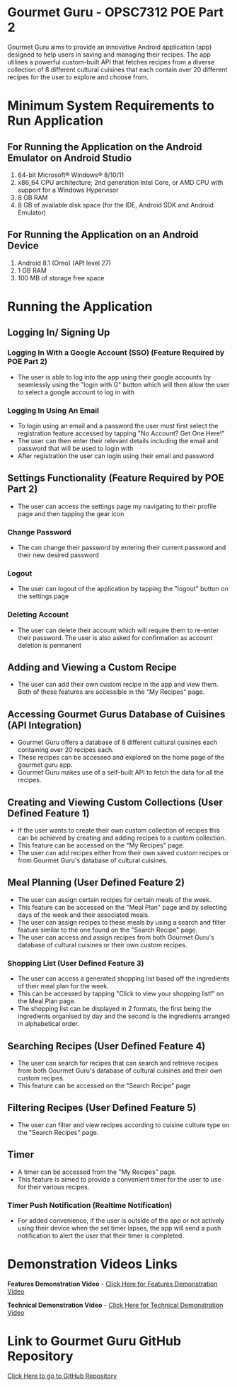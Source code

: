 # Gourmet Guru - OPSC7312 POE Part 2

Gourmet Guru aims to provide an innovative Android application (app) designed to help users in saving and managing their recipes. The app utilises a powerful custom-built API that fetches recipes from a diverse collection of 8 different cultural cuisines that each contain over 20 different recipes for the user to explore and choose from. 

# Minimum System Requirements to Run Application

## For Running the Application on the Android Emulator on Android Studio

1. 64-bit Microsoft® Windows® 8/10/11
2. x86_64 CPU architecture; 2nd generation Intel Core, or AMD CPU with support for a Windows Hypervisor
3. 8 GB RAM
4. 8 GB of available disk space (for the IDE, Android SDK and Android Emulator)

## For Running the Application on an Android Device

1. Android 8.1 (Oreo) (API level 27) 
2. 1 GB RAM
3. 100 MB of storage free space

# Running the Application

## Logging In/ Signing Up

### Logging In With a Google Account (SSO) (Feature Required by POE Part 2)

* The user is able to log into the app using their google accounts by seamlessly using the "login with G" button which will then allow the user to select a google account to log in with

### Logging In Using An Email

* To login using an email and a password the user must first select the registration feature accessed by tapping "No Account? Get One Here!"
* The user can then enter their relevant details including the email and password that will be used to login with
* After registration the user can login using their email and password

## Settings Functionality (Feature Required by POE Part 2)

* The user can access the settings page my navigating to their profile page and then tapping the gear icon 

### Change Password

* The can change their password by entering their current password and their new desired password

### Logout

* The user can logout of the application by tapping the "logout" button on the settings page

### Deleting Account

* The user can delete their account which will require them to re-enter their password. The user is also asked for confirmation as account deletion is permanent

## Adding and Viewing a Custom Recipe

* The user can add their own custom recipe in the app and view them. Both of these features are accessible in the "My Recipes" page.

## Accessing Gourmet Gurus Database of Cuisines (API Integration)

* Gourmet Guru offers a database of 8 different cultural cuisines each containing over 20 recipes each.
* These recipes can be accessed and explored on the home page of the gourmet guru app.
* Gourmet Guru makes use of a self-built API to fetch the data for all the recipes.

## Creating and Viewing Custom Collections (User Defined Feature 1)

* If the user wants to create their own custom collection of recipes this can be achieved by creating and adding recipes to a custom collection.
* This feature can be accessed on the "My Recipes" page.
* The user can add recipes either from their own saved custom recipes or from Gourmet Guru's database of cultural cuisines. 

## Meal Planning (User Defined Feature 2)

* The user can assign certain recipes for certain meals of the week.
* This feature can be accessed on the "Meal Plan" page and by selecting days of the week and their associated meals.
* The user can assign recipes to these meals by using a search and filter feature similar to the one found on the "Search Recipe" page. 
* The user can access and assign recipes from both Gourmet Guru's database of cultural cuisines or their own custom recipes. 

### Shopping List (User Defined Feature 3)

* The user can access a generated shopping list based off the ingredients of their meal plan for the week.
* This can be accessed by tapping "Click to view your shopping list!" on the Meal Plan page.
* The shopping list can be displayed in 2 formats, the first being the ingredients organised by day and the second is the ingredients arranged in alphabetical order.

## Searching Recipes (User Defined Feature 4)

* The user can search for recipes that can search and retrieve recipes from both Gourmet Guru's database of cultural cuisines and their own custom recipes. 
* This feature can be accessed on the "Search Recipe" page

## Filtering Recipes (User Defined Feature 5)

* The user can filter and view recipes according to cuisine culture type on the "Search Recipes" page. 

## Timer

* A timer can be accessed from the "My Recipes" page.
* This feature is aimed to provide a convenient timer for the user to use for their various recipes.

### Timer Push Notification (Realtime Notification)

* For added convenience, if the user is outside of the app or not actively using their device when the set timer lapses, the app will send a push notification to alert the user that their timer is completed.



# Demonstration Videos Links

**Features Demonstration Video** - [Click Here for Features Demonstration Video]()

**Technical Demonstration Video** - [Click Here for Technical Demonstration Video]()

# Link to Gourmet Guru GitHub Repository
[Click Here to go to GitHub Repository](https://github.com/PerlaJbara/OPSC7312-POE-GourmetGuru)
